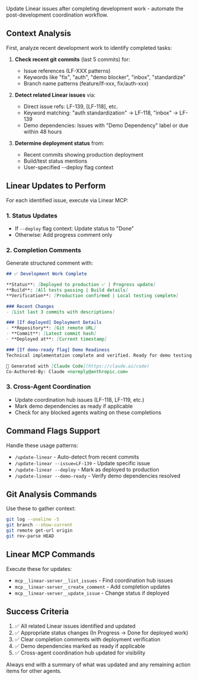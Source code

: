 Update Linear issues after completing development work - automate the post-development coordination workflow.

## Context Analysis
First, analyze recent development work to identify completed tasks:

1. **Check recent git commits** (last 5 commits) for:
   - Issue references (LF-XXX patterns)
   - Keywords like "fix", "auth", "demo blocker", "inbox", "standardize"
   - Branch name patterns (feature/lf-xxx, fix/auth-xxx)

2. **Detect related Linear issues** via:
   - Direct issue refs: LF-139, [LF-118], etc.
   - Keyword matching: "auth standardization" → LF-118, "inbox" → LF-139
   - Demo dependencies: Issues with "Demo Dependency" label or due within 48 hours

3. **Determine deployment status** from:
   - Recent commits showing production deployment
   - Build/test status mentions
   - User-specified --deploy flag context

## Linear Updates to Perform

For each identified issue, execute via Linear MCP:

### 1. Status Updates
- If `--deploy` flag context: Update status to "Done"
- Otherwise: Add progress comment only

### 2. Completion Comments
Generate structured comment with:

```markdown
## ✅ Development Work Complete

**Status**: [Deployed to production ✅ | Progress update]
**Build**: [All tests passing | Build details]
**Verification**: [Production confirmed | Local testing complete]

### Recent Changes
- [List last 3 commits with descriptions]

### [If deployed] Deployment Details
- **Repository**: [Git remote URL]
- **Commit**: [Latest commit hash]
- **Deployed at**: [Current timestamp]

### [If demo-ready flag] Demo Readiness
Technical implementation complete and verified. Ready for demo testing.

🤖 Generated with [Claude Code](https://claude.ai/code)
Co-Authored-By: Claude <noreply@anthropic.com>
```

### 3. Cross-Agent Coordination
- Update coordination hub issues (LF-118, LF-119, etc.)
- Mark demo dependencies as ready if applicable
- Check for any blocked agents waiting on these completions

## Command Flags Support

Handle these usage patterns:
- `/update-linear` - Auto-detect from recent commits
- `/update-linear --issue=LF-139` - Update specific issue
- `/update-linear --deploy` - Mark as deployed to production  
- `/update-linear --demo-ready` - Verify demo dependencies resolved

## Git Analysis Commands

Use these to gather context:
```bash
git log --oneline -5
git branch --show-current
git remote get-url origin
git rev-parse HEAD
```

## Linear MCP Commands

Execute these for updates:
- `mcp__linear-server__list_issues` - Find coordination hub issues
- `mcp__linear-server__create_comment` - Add completion updates
- `mcp__linear-server__update_issue` - Change status if deployed

## Success Criteria

1. ✅ All related Linear issues identified and updated
2. ✅ Appropriate status changes (In Progress → Done for deployed work)
3. ✅ Clear completion comments with deployment verification
4. ✅ Demo dependencies marked as ready if applicable
5. ✅ Cross-agent coordination hub updated for visibility

Always end with a summary of what was updated and any remaining action items for other agents.